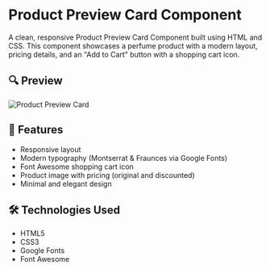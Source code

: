 # Product Preview Card Component

A clean, responsive Product Preview Card Component built using HTML and CSS. This component showcases a perfume product with a modern layout, pricing details, and an "Add to Cart" button with a shopping cart icon.

## 🔍 Preview

![Product Preview Card](https://vermillion-gumption-20e38d.netlify.app/)

## 🚀 Features

- Responsive layout
- Modern typography (Montserrat & Fraunces via Google Fonts)
- Font Awesome shopping cart icon
- Product image with pricing (original and discounted)
- Minimal and elegant design

## 🛠️ Technologies Used

- HTML5
- CSS3
- Google Fonts
- Font Awesome





